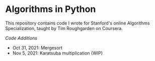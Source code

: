 # Algorithms in Python

This repository contains code I wrote for Stanford's online Algorithms Specialization, taught by Tim Roughgarden on 
Coursera.

*Code Additions*

* Oct 31, 2021: Mergesort
* Nov 5, 2021: Karatsuba multiplication (WIP)